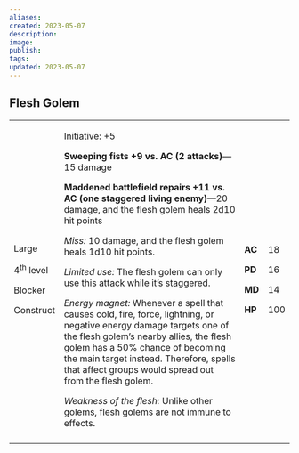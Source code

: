 ```yaml
---
aliases: 
created: 2023-05-07
description: 
image: 
publish: 
tags: 
updated: 2023-05-07
---
```


## Flesh Golem

<table>
<colgroup>
<col style="width: 16%" />
<col style="width: 71%" />
<col style="width: 5%" />
<col style="width: 6%" />
</colgroup>
<tbody>
<tr class="odd">
<td><p>Large</p>
<p>4<sup>th</sup> level</p>
<p>Blocker</p>
<p>Construct</p></td>
<td><p>Initiative: +5</p>
<p><strong>Sweeping fists +9 vs. AC (2 attacks)</strong>—15 damage</p>
<p><strong>Maddened battlefield repairs +11 vs. AC (one staggered living
enemy)</strong>—20 damage, and the flesh golem heals 2d10 hit points</p>
<p><em>Miss:</em> 10 damage, and the flesh golem heals 1d10 hit
points.</p>
<p><em>Limited use:</em> The flesh golem can only use this attack while
it’s staggered.</p>
<p><em>Energy magnet:</em> Whenever a spell that causes cold, fire,
force, lightning, or negative energy damage targets one of the flesh
golem’s nearby allies, the flesh golem has a 50% chance of becoming the
main target instead. Therefore, spells that affect groups would spread
out from the flesh golem.</p>
<p><em>Weakness of the flesh:</em> Unlike other golems, flesh golems are
not immune to effects.</p></td>
<td><p><strong>AC</strong></p>
<p><strong>PD</strong></p>
<p><strong>MD</strong></p>
<p><strong>HP</strong></p></td>
<td><p>18</p>
<p>16</p>
<p>14</p>
<p>100</p></td>
</tr>
<tr class="even">
<td></td>
<td></td>
<td></td>
<td></td>
</tr>
</tbody>
</table>

